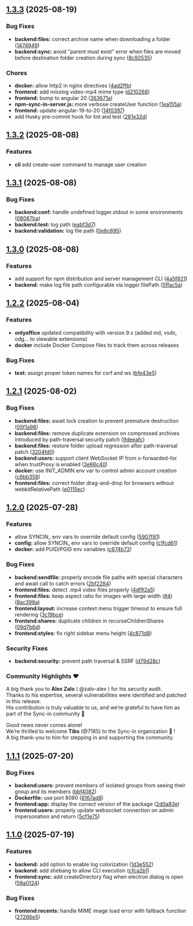 
## [1.3.3](https://github.com/Sync-in/server/compare/v1.3.2...v1.3.3) (2025-08-19)


### Bug Fixes

* **backend:files:** correct archive name when downloading a folder ([1474949](https://github.com/Sync-in/server/commit/147494906e7a04f520195dfb747eb791daabfbc3))
* **backend:sync:** avoid "parent must exist" error when files are moved before destination folder creation during sync ([8c92535](https://github.com/Sync-in/server/commit/8c9253551aa1d90c7fe340b81e5f9b48c82b6fdf))


### Chores

* **docker:** allow http2 in nginx directives ([4ad2ffb](https://github.com/Sync-in/server/commit/4ad2ffbfe12720af75aeac1d7ee7e383d73ad981))
* **frontend:** add missing video-mp4 mime type ([d210268](https://github.com/Sync-in/server/commit/d210268bc8cb5a5e61e0bbc24f431915b509b32d))
* **frontend:** bump to angular 20 ([363671a](https://github.com/Sync-in/server/commit/363671ac5e6ad6299477bf07f0bcffe1cff3e3f4))
* **npm-sync-in-server.js:** more verbose createUser function ([1ea155a](https://github.com/Sync-in/server/commit/1ea155a23f092312cb234758c59002bbe01458b2))
* **frontend:** update-angular-19-to-20 ([14f0397](https://github.com/Sync-in/server/commit/14f03973a77370f531bd1ed4c6c2052b76c15ea2))
* add Husky pre-commit hook for lint and test ([281e32d](https://github.com/Sync-in/server/commit/281e32df28e092b6ea0a57d94b6f8279ca67c4c1))

## [1.3.2](https://github.com/Sync-in/server/compare/v1.3.1...v1.3.2) (2025-08-08)

### Features

* **cli** add create-user command to manage user creation


## [1.3.1](https://github.com/Sync-in/server/compare/v1.3.0...v1.3.1) (2025-08-08)


### Bug Fixes

* **backend:conf:** handle undefined logger.stdout in some environments ([08087ba](https://github.com/Sync-in/server/commit/08087bab675860d4c35041f9cd1752840df3cc7f))
* **backend:test:** log path ([eabf3d7](https://github.com/Sync-in/server/commit/eabf3d734721fbfd821489ac2bc83913c9afaf2e))
* **backend:validation:** log file path ([0e8c695](https://github.com/Sync-in/server/commit/0e8c695437dae0e6000e213382e1f4c7d91aef93))

## [1.3.0](https://github.com/Sync-in/server/compare/v1.2.2...v1.3.0) (2025-08-08)


### Features

* add support for npm distribution and server management CLI ([4a5f821](https://github.com/Sync-in/server/commit/4a5f8215d1caf6d7a3296f223a8ec90a20fe46e0))
* **backend:** make log file path configurable via logger.filePath ([5ffac5a](https://github.com/Sync-in/server/commit/5ffac5a9f42e707da0c9f5d6fba73d6d6022b8fb))

## [1.2.2](https://github.com/Sync-in/server/compare/v1.2.1...v1.2.2) (2025-08-04)

### Features

* **onlyoffice** updated compatibility with version 9.x (added md, vsdx, odg... to viewable extensions)
* **docker** include Docker Compose files to track them across releases

### Bug Fixes

* **test:** assign proper token names for csrf and ws ([bfe43e5](https://github.com/Sync-in/server/commit/bfe43e5f099cf4a4b07943a55e9242843d8b74c2))

## [1.2.1](https://github.com/Sync-in/server/compare/v1.2.0...v1.2.1) (2025-08-02)


### Bug Fixes

* **backend:files:** await lock creation to prevent premature destruction ([05f1a98](https://github.com/Sync-in/server/commit/05f1a98077eceb33fdc3b8312fc0884870c40a38))
* **backend:files:** remove duplicate extension on compressed archives introduced by path-traversal security patch ([9deeafc](https://github.com/Sync-in/server/commit/9deeafcd2cacd6371e0e423416425511ae3e9ff7))
* **backend:files:** restore folder upload regression after path-traversal patch ([3204fd0](https://github.com/Sync-in/server/commit/3204fd0524b87edd0a7450bb3d27315e5a390452))
* **backend:users:** support client WebSocket IP from x-forwarded-for when trustProxy is enabled ([3e66c40](https://github.com/Sync-in/server/commit/3e66c40b6d0884b66b8f45c183ea0253903e4c16))
* **docker:** use INIT_ADMIN env var to control admin account creation ([c6bb358](https://github.com/Sync-in/server/commit/c6bb3589e832bf46a492814bc05e2d8de2699435))
* **frontend:files:** correct folder drag-and-drop for browsers without webkitRelativePath ([e0115ec](https://github.com/Sync-in/server/commit/e0115ec38805c1dfcd39ab7522c81549ec05bdd4))

## [1.2.0](https://github.com/Sync-in/server/compare/v1.1.1...v1.2.0) (2025-07-28)

### Features

* allow SYNCIN_ env vars to override default config ([5907f81](https://github.com/Sync-in/server/commit/5907f81e4001d3c86d49465bad7642ac9516ea76))
* **config:** allow SYNCIN_ env vars to override default
  config ([c1fcd61](https://github.com/Sync-in/server/commit/c1fcd6141e4a551dd108cf81e9a0c64b8f20391d))
* **docker:** add PUID/PGID env variables ([c674b73](https://github.com/Sync-in/server/commit/c674b73b282c1eee4bc5e7fb03ecdb3a8e2ec1ff))

### Bug Fixes

* **backend:sendfile:** properly encode file paths with special characters and await call to catch
  errors ([2bf2284](https://github.com/Sync-in/server/commit/2bf2284bb273ac8b06136803717020c4a8ede5a7))
* **frontend:files:** detect .mp4 video files properly ([4df92a5](https://github.com/Sync-in/server/commit/4df92a531d6bae049a2ebd6beb036b36d21258ca))
* **frontend:files:** keep aspect ratio for images with large
  width ([#4](https://github.com/Sync-in/server/issues/4)) ([8ac398a](https://github.com/Sync-in/server/commit/8ac398a795b05fb4565efd12feedc5b0f9e384c7))
* **frontend:layout:** increase context menu trigger timeout to ensure full
  rendering ([3c19bce](https://github.com/Sync-in/server/commit/3c19bceeb5cc3f86e3db68b0ae554a686820ca8b))
* **frontend:shares:** duplicate children in
  recurseChildrenShares ([09d7b6d](https://github.com/Sync-in/server/commit/09d7b6d37d006390144b558eaf1a0857e648ec6e))
* **frontend:styles:** fix right sidebar menu height ([4c871d8](https://github.com/Sync-in/server/commit/4c871d88586932c27ab1da40aa4ee513b9f36252))

### Security Fixes

* **backend:security:** prevent path traversal & SSRF ([d79d28c](https://github.com/Sync-in/server/commit/d79d28c2d6ccf21b2b81bfd0779978e1a5f3c475))

### Community Highlights ❤️

A big thank you to **Alex Zalo** ( @zalo-alex ) for his security audit.  
Thanks to his expertise, several vulnerabilities were identified and patched in this release.  
His contribution is truly valuable to us, and we’re grateful to have him as part of the Sync-in community 🎉

Good news never comes alone!  
We’re thrilled to welcome **Tibs** (@7185) to the Sync-in organization 🌟 !  
A big thank-you to him for stepping in and supporting the community.

## [1.1.1](https://github.com/Sync-in/server/compare/v1.1.0...v1.1.1) (2025-07-20)

### Bug Fixes

* **backend:users:** prevent members of isolated groups from seeing their group and its
  members ([bbf4082](https://github.com/Sync-in/server/commit/bbf4082ef44aed0ed27d0438da97b0fa26895719))
* **Dockerfile:** use port 8080 ([8167ad8](https://github.com/Sync-in/server/commit/8167ad8cce1f0052f8ef02b0b099fb6e6d36524e))
* **frontend:app:** display the correct version of the
  package ([2d0a83e](https://github.com/Sync-in/server/commit/2d0a83eb20fe836047bc12666bffff06238788dc))
* **frontend:users:** properly update websocket connection on admin impersonation and
  return ([5cf1e75](https://github.com/Sync-in/server/commit/5cf1e751a2592978567a8d729828d562152aa6e2))

## [1.1.0](https://github.com/Sync-in/server/compare/58a0124d40d59fc611656efb77af9ca4d5dcf52c...v1.1.0) (2025-07-19)

### Features

* **backend:** add option to enable log colorization ([1d3e552](https://github.com/Sync-in/server/commit/1d3e5525387d501797db80e03aae5c4a3bb388ef))
* **backend:** add shebang to allow CLI execution ([cfca2b1](https://github.com/Sync-in/server/commit/cfca2b1e7449ac1dbdef879cacdaa24ed30d48d2))
* **frontend:sync:** add createDirectory flag when electron dialog is
  open ([58a0124](https://github.com/Sync-in/server/commit/58a0124d40d59fc611656efb77af9ca4d5dcf52c))

### Bug Fixes

* **frontend:recents:** handle MIME image load error with fallback
  function ([27266e5](https://github.com/Sync-in/server/commit/27266e59c24d3a1b7b4453c81f84ee818f537b72))
